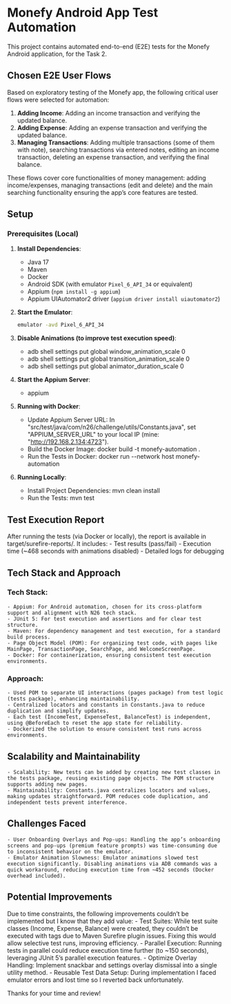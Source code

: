 # Monefy Android App Test Automation

This project contains automated end-to-end (E2E) tests for the Monefy Android application, for the Task 2.

## Chosen E2E User Flows
Based on exploratory testing of the Monefy app, the following critical user flows were selected for automation:
1. **Adding Income**: Adding an income transaction and verifying the updated balance.
2. **Adding Expense**: Adding an expense transaction and verifying the updated balance.
3. **Managing Transactions**: Adding multiple transactions (some of them with note), searching transactions via entered notes, editing an income transaction, deleting an expense transaction, and verifying the final balance.

These flows cover core functionalities of money management: adding income/expenses, managing transactions (edit and delete) and the main searching functionality ensuring the app’s core features are tested.

## Setup
### Prerequisites (Local)
1. **Install Dependencies**:
   - Java 17
   - Maven
   - Docker
   - Android SDK (with emulator `Pixel_6_API_34` or equivalent)
   - Appium (`npm install -g appium`)
   - Appium UIAutomator2 driver (`appium driver install uiautomator2`)

2. **Start the Emulator**:
   ```bash
   emulator -avd Pixel_6_API_34

3. **Disable Animations (to improve test execution speed)**:
    - adb shell settings put global window_animation_scale 0
    - adb shell settings put global transition_animation_scale 0
    - adb shell settings put global animator_duration_scale 0

4. **Start the Appium Server**:
    - appium

5. **Running with Docker**:
    - Update Appium Server URL: In "src/test/java/com/n26/challenge/utils/Constants.java", set "APPIUM_SERVER_URL" to your local IP (mine: "http://192.168.2.134:4723").
    - Build the Docker Image: docker build -t monefy-automation .
    - Run the Tests in Docker: docker run --network host monefy-automation

6. **Running Locally**:
    - Install Project Dependencies: mvn clean install
    - Run the Tests: mvn test

## Test Execution Report
After running the tests (via Docker or locally), the report is available in target/surefire-reports/. It includes:
    - Test results (pass/fail)
    - Execution time (~468 seconds with animations disabled)
    - Detailed logs for debugging

## Tech Stack and Approach
### Tech Stack:
    - Appium: For Android automation, chosen for its cross-platform support and alignment with N26 tech stack.
    - JUnit 5: For test execution and assertions and for clear test structure.
    - Maven: For dependency management and test execution, for a standard build process.
    - Page Object Model (POM): For organizing test code, with pages like MainPage, TransactionPage, SearchPage, and WelcomeScreenPage.
    - Docker: For containerization, ensuring consistent test execution environments.

### Approach:
    - Used POM to separate UI interactions (pages package) from test logic (tests package), enhancing maintainability.
    - Centralized locators and constants in Constants.java to reduce duplication and simplify updates.
    - Each test (IncomeTest, ExpenseTest, BalanceTest) is independent, using @BeforeEach to reset the app state for reliability.
    - Dockerized the solution to ensure consistent test runs across environments.

## Scalability and Maintainability
    - Scalability: New tests can be added by creating new test classes in the tests package, reusing existing page objects. The POM structure supports adding new pages.
    - Maintainability: Constants.java centralizes locators and values, making updates straightforward. POM reduces code duplication, and independent tests prevent interference.

## Challenges Faced
    - User Onboarding Overlays and Pop-ups: Handling the app’s onboarding screens and pop-ups (premium feature prompts) was time-consuming due to inconsistent behavior on the emulator.
    - Emulator Animation Slowness: Emulator animations slowed test execution significantly. Disabling animations via ADB commands was a quick workaround, reducing execution time from ~452 seconds (Docker overhead included).

## Potential Improvements
Due to time constraints, the following improvements couldn’t be implemented but I know that they add value:
    - Test Suites: While test suite classes (Income, Expense, Balance) were created, they couldn’t be executed with tags due to Maven Surefire plugin issues. Fixing this would allow selective test runs, improving efficiency.
    - Parallel Execution: Running tests in parallel could reduce execution time further (to ~150 seconds), leveraging JUnit 5’s parallel execution features.
    - Optimize Overlay Handling: Implement snackbar and settings overlay dismissal into a single utility method.
    - Reusable Test Data Setup: During implementation I faced emulator errors and lost time so I reverted back unfortunately.

Thanks for your time and review!